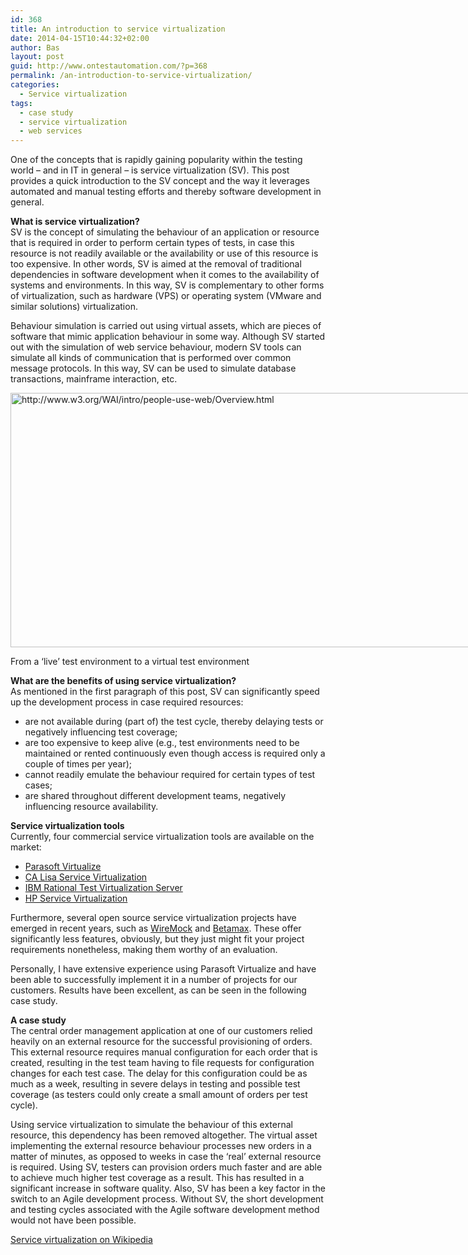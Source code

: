```yaml
---
id: 368
title: An introduction to service virtualization
date: 2014-04-15T10:44:32+02:00
author: Bas
layout: post
guid: http://www.ontestautomation.com/?p=368
permalink: /an-introduction-to-service-virtualization/
categories:
  - Service virtualization
tags:
  - case study
  - service virtualization
  - web services
---
```

One of the concepts that is rapidly gaining popularity within the testing world &#8211; and in IT in general &#8211; is service virtualization (SV). This post provides a quick introduction to the SV concept and the way it leverages automated and manual testing efforts and thereby software development in general.

**What is service virtualization?**  
SV is the concept of simulating the behaviour of an application or resource that is required in order to perform certain types of tests, in case this resource is not readily available or the availability or use of this resource is too expensive. In other words, SV is aimed at the removal of traditional dependencies in software development when it comes to the availability of systems and environments. In this way, SV is complementary to other forms of virtualization, such as hardware (VPS) or operating system (VMware and similar solutions) virtualization.

Behaviour simulation is carried out using virtual assets, which are pieces of software that mimic application behaviour in some way. Although SV started out with the simulation of web service behaviour, modern SV tools can simulate all kinds of communication that is performed over common message protocols. In this way, SV can be used to simulate database transactions, mainframe interaction, etc.

<div id="attachment_370" style="width: 959px" class="wp-caption aligncenter">
  <a href="http://www.ontestautomation.com/wp-content/uploads/2014/04/service_virtualization_concept.png"><img aria-describedby="caption-attachment-370" src="http://www.ontestautomation.com/wp-content/uploads/2014/04/service_virtualization_concept.png" alt="http://www.w3.org/WAI/intro/people-use-web/Overview.html" width="949" height="407" class="size-full wp-image-370" srcset="https://www.ontestautomation.com/wp-content/uploads/2014/04/service_virtualization_concept.png 949w, https://www.ontestautomation.com/wp-content/uploads/2014/04/service_virtualization_concept-300x128.png 300w" sizes="(max-width: 949px) 100vw, 949px" /></a>
  
  <p id="caption-attachment-370" class="wp-caption-text">
    From a &#8216;live&#8217; test environment to a virtual test environment
  </p>
</div>

**What are the benefits of using service virtualization?**  
As mentioned in the first paragraph of this post, SV can significantly speed up the development process in case required resources:

  * are not available during (part of) the test cycle, thereby delaying tests or negatively influencing test coverage;
  * are too expensive to keep alive (e.g., test environments need to be maintained or rented continuously even though access is required only a couple of times per year);
  * cannot readily emulate the behaviour required for certain types of test cases;
  * are shared throughout different development teams, negatively influencing resource availability.

**Service virtualization tools**  
Currently, four commercial service virtualization tools are available on the market:

  * [Parasoft Virtualize](http://www.parasoft.com/service-virtualization)
  * [CA Lisa Service Virtualization](http://www.ca.com/us/products/detail/ca-lisa.aspx?intcmp=headernav)
  * [IBM Rational Test Virtualization Server](http://www-01.ibm.com/software/rational/servicevirtualization/products/)
  * [HP Service Virtualization](http://www8.hp.com/us/en/software-solutions/service-virtualization/)

Furthermore, several open source service virtualization projects have emerged in recent years, such as [WireMock](http://wiremock.org/) and [Betamax](http://freeside.co/betamax/). These offer significantly less features, obviously, but they just might fit your project requirements nonetheless, making them worthy of an evaluation.

Personally, I have extensive experience using Parasoft Virtualize and have been able to successfully implement it in a number of projects for our customers. Results have been excellent, as can be seen in the following case study.

**A case study**  
The central order management application at one of our customers relied heavily on an external resource for the successful provisioning of orders. This external resource requires manual configuration for each order that is created, resulting in the test team having to file requests for configuration changes for each test case. The delay for this configuration could be as much as a week, resulting in severe delays in testing and possible test coverage (as testers could only create a small amount of orders per test cycle).

Using service virtualization to simulate the behaviour of this external resource, this dependency has been removed altogether. The virtual asset implementing the external resource behaviour processes new orders in a matter of minutes, as opposed to weeks in case the &#8216;real&#8217; external resource is required. Using SV, testers can provision orders much faster and are able to achieve much higher test coverage as a result. This has resulted in a significant increase in software quality. Also, SV has been a key factor in the switch to an Agile development process. Without SV, the short development and testing cycles associated with the Agile software development method would not have been possible.

[Service virtualization on Wikipedia](http://en.wikipedia.org/wiki/Service_virtualization)